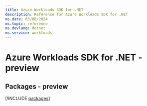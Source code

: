 ```yaml
---
title: Azure Workloads SDK for .NET
description: Reference for Azure Workloads SDK for .NET
ms.date: 03/08/2024
ms.topic: reference
ms.devlang: dotnet
ms.service: workloads
---
```

# Azure Workloads SDK for .NET - preview
## Packages - preview
[!INCLUDE [packages](workloads-index.md)]